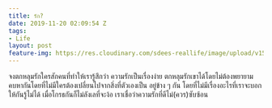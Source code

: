 ```yaml
---
title: รัก?
date: 2019-11-20 02:09:54 Z
tags:
- Life
layout: post
feature-img: https://res.cloudinary.com/sdees-reallife/image/upload/v1555658919/sample_feature_img.png
---
```


จงตกหลุมรักใครสักคนที่ทำให้เรารู้สึกว่า ความรักเป็นเรื่องง่าย ตกหลุมรักเขาได้โดยไม่ต้องพยายาม คบหากันโดยที่ไม่มีใครต้องเปลี่ยนไปจากสิ่งที่ตัวเองเป็น อยู่ข้าง ๆ กัน โดยที่ไม่มีเรื่องอะไรที่เราจะบอกให้กันรู้ไม่ได้ เมื่อโกรธกันก็ไม่ลังเลที่จะง้อ เราเชื่อว่าความรักที่ดีไม่(ควร)ซับซ้อน

<i class="fa fa-child" style="color:plum"></i>

